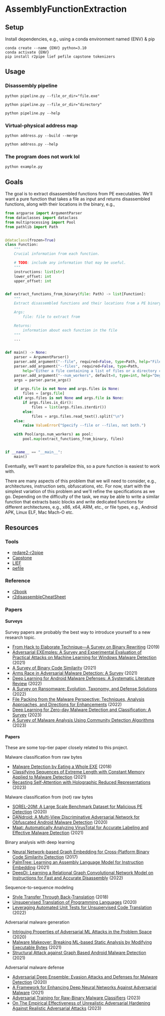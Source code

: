 # AssemblyFunctionExtraction

## Setup

Install dependencies, e.g., using a conda environment named {ENV} & pip
```console
conda create --name {ENV} python=3.10
conda activate {ENV}
pip install r2pipe lief pefile capstone tokenizers
```

## Usage

### Disassembly pipeline

```console
python pipeline.py --file_or_dir="file.exe"
```

```console
python pipeline.py --file_or_dir="directory"         
```

```console
python pipeline.py --help         
```

### Virtual-physical address map

```console
python address.py --build --merge
```

```console
python address.py --help
```

### The program does not work lol

```console
python example.py        
```

## Goals

The goal is to extract disassembled functions from PE executables. We'll want a pure function that takes a file as input and returns disassembled functions, along with their locations in the binary, e.g.,

```python
from argparse import ArgumentParser
from dataclasses import dataclass
from multiprocessing import Pool
from pathlib import Path


@dataclass(frozen=True)
class Function:
    """
    Crucial information from each function.

    # TODO: include any information that may be useful.
    """
    instructions: list[str]
    lower_offset: int
    upper_offset: int


def extract_functions_from_binary(file: Path) -> list[Function]:
    """
    Extract disassembled functions and their locations from a PE binary.

    Args:
        file: file to extract from

    Returns:
        information about each function in the file
    """
    ...


def main() -> None:
    parser = ArgumentParser()
    parser.add_argument("--file", required=False, type=Path, help="File to disassemble.")
    parser.add_argument("--files", required=False, type=Path,
        help="Either a file containing a list of files or a directory containing files to disassemble.")
    parser.add_argument("--num_workers", default=8, type=int, help="Degree of parallelization.")
    args = parser.parse_args()

    if args.file is not None and args.files is None:
        files = [args.file]
    elif args.files is not None and args.file is None:
        if args.files.is_dir():
            files = list(args.files.iterdir())
        else:
            files = args.files.read_text().split("\n")
    else:
        raise ValueError("Specify --file or --files, not both.")

    with Pool(args.num_workers) as pool:
        pool.map(extract_functions_from_binary, files)


if __name__ == "__main__":
    main()        
```

Eventually, we'll want to parallelize this, so a pure function is easiest to work with.

There are many aspects of this problem that we will need to consider, e.g., architectures, instruction sets, obfuscations, etc. For now, start with the simplest variation of this problem and we'll refine the specifications as we go. Depending on the difficulty of the task, we may be able to write a similar function that extracts basic blocks and write dedicated functions for different architectures, e.g., x86, x64, ARM, etc., or file types, e.g., Android APK, Linux ELF, Mac Mach-O etc.

## Resources

### Tools

- [redare2-r2pipe](https://github.com/radareorg/radare2-r2pipe/tree/master)
- [Capstone](https://www.capstone-engine.org/lang_python.html)
- [LIEF](https://lief-project.github.io/doc/latest/index.html)
- [pefile](https://github.com/erocarrera/pefile)

### Reference

- [r2book](https://book.rada.re/disassembling/intro.html)
- [r2disassembleCheatSheet](https://r2wiki.readthedocs.io/en/latest/home/misc/cheatsheet/)

### Papers

#### Surveys

Survey papers are probably the best way to introduce yourself to a new research topic.

- [From Hack to Elaborate Technique—A Survey on Binary Rewriting](https://dl.acm.org/doi/pdf/10.1145/3316415) (2019)
- [Adversarial EXEmples: A Survey and Experimental Evaluation of Practical Attacks on Machine Learning for Windows Malware Detection](https://dl.acm.org/doi/pdf/10.1145/3473039) (2021)
- [A Survey of Binary Code Similarity](https://dl.acm.org/doi/pdf/10.1145/3446371) (2021)
- [Arms Race in Adversarial Malware Detection: A Survey](https://dl.acm.org/doi/pdf/10.1145/3484491) (2021)
- [Deep Learning for Android Malware Defenses: A Systematic Literature Review](https://dl.acm.org/doi/pdf/10.1145/3544968) (2022)
- [A Survey on Ransomware: Evolution, Taxonomy, and Defense Solutions](https://dl.acm.org/doi/pdf/10.1145/3514229) (2022)
- [File Packing from the Malware Perspective: Techniques, Analysis Approaches, and Directions for Enhancements](https://dl.acm.org/doi/pdf/10.1145/3530810) (2022)
- [Deep Learning for Zero-day Malware Detection and Classification: A Survey](https://dl.acm.org/doi/pdf/10.1145/3605775) (2023)
- [A Survey of Malware Analysis Using Community Detection Algorithms](https://dl.acm.org/doi/10.1145/3610223) (2023)

#### Papers

These are some top-tier paper closely related to this project.

Malware classification from raw bytes
- [Malware Detection by Eating a Whole EXE](https://arxiv.org/pdf/1710.09435.pdf) (2018)
- [Classifying Sequences of Extreme Length with Constant Memory Applied to Malware Detection](https://ojs.aaai.org/index.php/AAAI/article/download/17131/16938) (2021) 
- [Recasting Self-Attention with Holographic Reduced Representations](https://proceedings.mlr.press/v202/alam23a/alam23a.pdf) (2023)

Malware classification from (not) raw bytes
- [SOREL-20M: A Large Scale Benchmark Dataset for Malicious PE Detection](https://arxiv.org/pdf/2012.07634.pdf) (2020)
- [DANdroid: A Multi-View Discriminative Adversarial Network for Obfuscated Android Malware Detection](https://dl.acm.org/doi/pdf/10.1145/3374664.3375746?casa_token=N9x3mDIeS4wAAAAA:7KwB1epI52fGCjZ6zp3LpP4DrirFjfNc89d-8Nx31t8HmR2ci2c7uIKx3AaylNTk76FHUUsgwErU) (2020)
- [Maat: Automatically Analyzing VirusTotal for Accurate Labeling and Effective Malware Detection](https://dl.acm.org/doi/pdf/10.1145/3465361) (2021)

Binary analysis with deep learning
- [Neural Network-based Graph Embedding for Cross-Platform Binary Code Similarity Detection](https://dl.acm.org/doi/pdf/10.1145/3133956.3134018) (2017)
- [PalmTree: Learning an Assembly Language Model for Instruction Embedding](https://dl.acm.org/doi/pdf/10.1145/3460120.3484587) (2021)
- [DeepDi: Learning a Relational Graph Convolutional Network Model on Instructions for Fast and Accurate Disassembly](https://www.usenix.org/system/files/sec22-yu-sheng.pdf) (2022)

Sequence-to-sequence modeling
- [Style Transfer Through Back-Translation](https://aclanthology.org/P18-1080.pdf) (2018)
- [Unsupervised Translation of Programming Languages](https://proceedings.neurips.cc/paper/2020/file/ed23fbf18c2cd35f8c7f8de44f85c08d-Paper.pdf) (2020)
- [Leveraging Automated Unit Tests for Unsupervised Code Translation](https://arxiv.org/pdf/2110.06773.pdf) (2022)

Adversarial malware generation
- [Intriguing Properties of Adversarial ML Attacks in the Problem Space](https://ieeexplore.ieee.org/stamp/stamp.jsp?arnumber=9152781&casa_token=9LV3kGWFehQAAAAA:MoGsKNpPN8sG0lmxYK4nwA_EAYouowv5332hLCppLAFSf3qu-EFamD9zj2ueDzaLpmQTLltmpA) (2020)
- [Malware Makeover: Breaking ML-based Static Analysis by Modifying Executable Bytes](https://dl.acm.org/doi/pdf/10.1145/3433210.3453086) (2021)
- [Structural Attack against Graph Based Android Malware Detection](https://dl.acm.org/doi/pdf/10.1145/3460120.3485387?casa_token=GBAL7553auMAAAAA:oxYEOx9IoWQN3713JF9JAw2hMdQ1O0o2hYS-h0FiZnlv8ijCLt5Db1hcOAPPMNIBDC97Q8ZoYZI7) (2021)

Adversarial malware defense
- [Adversarial Deep Ensemble: Evasion Attacks and Defenses for Malware Detection](https://ieeexplore.ieee.org/stamp/stamp.jsp?arnumber=9121297&casa_token=rdqw8IRh3EQAAAAA:mfpGxMuH6ps2w4WhTQ5N3UkPbONqC9xVL_wr15-W2BuSa-FIklsDGWaHzR5VFBPB-vRJt8xUvg) (2020)
- [A Framework for Enhancing Deep Neural Networks Against Adversarial Malware](https://ieeexplore.ieee.org/stamp/stamp.jsp?tp=&arnumber=9321695) (2021)
- [Adversarial Training for Raw-Binary Malware Classifiers](https://www.usenix.org/system/files/usenixsecurity23-lucas.pdf) (2023)
- [On The Empirical Effectiveness of Unrealistic Adversarial Hardening Against Realistic Adversarial Attacks](https://ieeexplore.ieee.org/stamp/stamp.jsp?arnumber=10179316&casa_token=7qHQHdV92d8AAAAA:xSU5YoNNTJlv5CLJnFqgkEnYCQszE2X3kI36OzwRbsBcuBGc0kJvLRZVCDhZHvEga7Ml0XcgSw) (2023)
